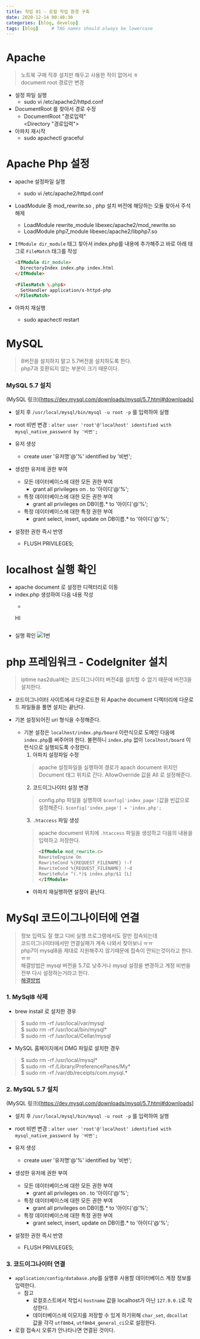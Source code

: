 ```yaml
---
title: 작업 01 - 로컬 작업 환경 구축  
date: 2020-12-14 00:48:30 
categories: [blog, develop]
tags: [blog]     # TAG names should always be lowercase
---
```


# Apache
> 노트북 구매 직후 설치만 해두고 사용한 적이 없어서 ㅎ  
> document root 경로만 변경  

- 설정 파일 실행
  - sudo vi /etc/apache2/httpd.conf  
- DocumentRoot 를 찾아서 경로 수정
  - DocumentRoot "경로입력"  
    &lt;Directory "경로입력"&gt;
- 아파치 재시작
  - sudo apachectl graceful  

# Apache Php 설정
- apache 설정파일 실행
  - sudo vi /etc/apache2/httpd.conf  

- LoadModule 중 mod_rewrite.so , php 설치 버전에 해당하는 모듈 찾아서 주석 해제
  - LoadModule rewrite_module libexec/apache2/mod_rewrite.so
  - LoadModule php7_module libexec/apache2/libphp7.so

- `IfModule dir_module` 태그 찾아서 index.php를 내용에 추가해주고 바로 아래 태그로 `FileMatch` 태그를 작성  
  ```html
  <IfModule dir_module>  
    DirectoryIndex index.php index.html  
  </IfModule>  
   
  <FilesMatch \.php$>  
    SetHandler application/x-httpd-php  
  </FilesMatch>
  ```

- 아파치 재실행
  - sudo apachectl restart


# MySQL  
> 8버전을 설치하지 말고 5.7버전을 설치하도록 한다.  
> php7과 호환되지 않는 부분이 크기 때문이다.  

### MySQL 5.7 설치
(MySQL 링크)[https://dev.mysql.com/downloads/mysql/5.7.html#downloads]  

- 설치 후 `/usr/local/mysql/bin/mysql -u root -p` 를 입력하여 실행  

- root 비번 변경 : `alter user 'root'@'localhost' identified with mysql_native_password by '비번';`  

- 유저 생성  
  - create user '유저명'@'%' identified by '비번';  

- 생성한 유저에 권한 부여  
  - 모든 데이터베이스에 대한 모든 권한 부여  
    - grant all privileges on *.* to '아이디'@'%';  
  - 특정 데이터베이스에 대한 모든 권한 부여  
    - grant all privileges on DB이름.* to '아이디'@'%';  
  - 특정 데이터베이스에 대한 특정 권한 부여  
    - grant select, insert, update on DB이름.* to '아이디'@'%';  

- 설정한 권한 즉시 반영  
  - FLUSH PRIVILEGES;  


# localhost 실행 확인
- apache document 로 설정한 디렉터리로 이동  
- index.php 생성하여 다음 내용 작성
  - ```php
  HI
  <? phpinfo(); ?> 
  ```
- 실행 확인
  ![1번](/assets/img/blog/201214/1.png)


# php 프레임워크 - CodeIgniter 설치
> iptime nas2dual에는 코드이그나이터 버전4를 설치할 수 없기 때문에 버전3을 설치한다.

- 코드이그나이터 사이트에서 다운로드한 뒤 Apache document 디렉터리에 다운로드 파일들을 풀면 설치는 끝난다.

- 기본 설정되어진 uri 형식을 수정해준다.
  - 기본 설정은 `localhost/index.php/board` 이런식으로 도메인 다음에 `index.php`를 써주어야 한다.
    불편하니 `index.php` 없이 `localhost/board` 이런식으로 실행되도록 수정한다.
    1. 아파치 설정파일 수정  
    > apache 설정파일을 실행하여 경로가 apach document 위치인 Document 태그 위치로 간다.
    > AllowOverride 값을 All 로 설정해준다.
    2. 코드이그나이터 설정 변경
    > config.php 파일을 실행하여 `$config['index_page']`값을 빈값으로 설정해준다.
    > `$config['index_page'] = 'index.php';`
    3. `.htaccess` 파일 생성
    > apache document 위치에 `.htaccess` 파일을 생성하고 다음의 내용을 입력하고 저장한다.  
    > ```html
    > <IfModule mod_rewrite.c>
    > RewriteEngine On
    > RewriteCond %{REQUEST_FILENAME} !-f
    > RewriteCond %{REQUEST_FILENAME} !-d
    > RewriteRule ^(.*)$ index.php/$1 [L]
    > </IfModule>
    > ```  
    - 아파치 재실행하면 설정이 끝난다.
    
# MySql 코드이그나이터에 연결

> 정보 입력도 잘 했고 디비 실행 프로그램에서도 잘만 접속되는데  
> 코드이그나이터에서만 연결실패가 계속 나와서 찾아보니 ㅠㅠ  
> php7이 mysql8을 제대로 지원해주지 않기때문에 접속이 안되는것이라고 한다. ㅠㅠ  
> 해결방법은 mysql 버전을 5.7로 낮추거나 mysql 설정을 변경하고 계정 비번을 전부 다시 설정하는거라고 한다.  
> [해결방법](https://jootc.com/p/201904182721)

### 1. MySql8 삭제
- brew install 로 설치한 경우
> $ sudo rm -rf /usr/local/var/mysql  
> $ sudo rm -rf /usr/local/bin/mysql*  
> $ sudo rm -rf /usr/local/Cellar/mysql  

- MySQL 홈페이지에서 DMG 파일로 설치한 경우
> $ sudo rm -rf /usr/local/mysql*  
> $ sudo rm -rf /Library/PreferencePanes/My*  
> $ sudo rm -rf /var/db/receipts/com.mysql.*  

### 2. MySQL 5.7 설치
(MySQL 링크)[https://dev.mysql.com/downloads/mysql/5.7.html#downloads]  

- 설치 후 `/usr/local/mysql/bin/mysql -u root -p` 를 입력하여 실행  

- root 비번 변경 : `alter user 'root'@'localhost' identified with mysql_native_password by '비번';`  

- 유저 생성  
  - create user '유저명'@'%' identified by '비번';  

- 생성한 유저에 권한 부여  
  - 모든 데이터베이스에 대한 모든 권한 부여  
    - grant all privileges on *.* to '아이디'@'%';  
  - 특정 데이터베이스에 대한 모든 권한 부여  
    - grant all privileges on DB이름.* to '아이디'@'%';  
  - 특정 데이터베이스에 대한 특정 권한 부여  
    - grant select, insert, update on DB이름.* to '아이디'@'%';  

- 설정한 권한 즉시 반영  
  - FLUSH PRIVILEGES;  

### 3. 코드이그나이터 연결
- `application/config/database.php`를 실행후 사용할 데이터베이스 계정 정보를 입력한다.  
  - 참고
    - 로컬호스트에서 작업시 `hostname` 값을 localhost가 아닌 `127.0.0.1`로 작성한다.  
    - 데이터베이스에 이모지를 저장할 수 있게 하기위해 `char_set`, `dbcollat` 값을 각각 `utf8mb4`, `utf8mb4_general_ci`으로 설정한다.
- 로컬 접속시 오류가 안나타나면 연결된 것이다.  